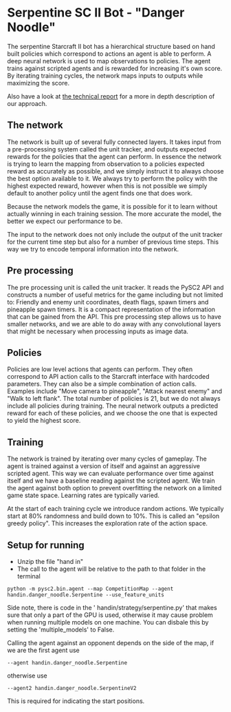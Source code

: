 # Serpentine SC II Bot - "Danger Noodle"

The serpentine Starcraft II bot has a hierarchical structure based on hand built
policies which correspond to actions an agent is able to perform. A deep 
neural network is used to map observations to policies. The agent trains against
scripted agents and is rewarded for increasing it's own score. By iterating 
training cycles, the network maps inputs to outputs while maximizing the score.

Also have a look at [the technical report](https://serpentineai.nl/wp-content/uploads/2019/09/SC_II_Agent_Danger_Noodle-1.pdf) for a more in depth description of our approach.

## The network

The network is built up of several fully connected layers. It takes input from
a pre-processing system called the unit tracker, and outputs expected rewards
for the policies that the agent can perform. In essence the network is trying to
learn the mapping from observation to a policies expected reward as accurately as possible, and we
simply instruct it to always choose the best option available to it. We always try to perform the policy
with the highest expected reward, however when this is not possible we simply
default to another policy until the agent finds one that does work.

Because the network models the game, it is possible for it to learn without 
actually winning in each training session. The more accurate the model, 
the better we expect our performance to be.

The input to the network does not only include the output of the unit tracker for
the current time step but also for a number of previous time steps. This way
we try to encode temporal information into the network.

## Pre processing

The pre processing unit is called the unit tracker. It reads the PySC2 API
and constructs a number of useful metrics for the game including but not
limited to: Friendly and enemy unit coordinates, death flags, spawn timers and
pineapple spawn timers. It is a compact representation of the information that
can be gained from the API. This pre processing step allows us to have smaller 
networks, and we are able to do away with any convolutional layers that might
be necessary when processing inputs as image data.

## Policies

Policies are low level actions that agents can perform. They often correspond to
API action calls to the Starcraft interface with hardcoded parameters. They
can also be a simple combination of action calls. Examples include "Move camera to pineapple",
"Attack nearest enemy" and "Walk to left flank". The total number of policies is
21, but we do not always include all policies during training. The neural network
outputs a predicted reward for each of these policies, and we choose the one that
is expected to yield the highest score. 

## Training

The network is trained by iterating over many cycles of gameplay. The agent is trained against a version
of itself and against an aggressive scripted agent. This way we can evaluate performance
over time against itself and we have a baseline reading against the scripted agent.
We train the agent against both option to prevent overfitting the network
on a limited game state space. Learning rates are typically varied. 

At the start of each
training cycle we introduce random actions. We typically start at 80% randomness and
build down to 10%. This is called an "epsilon greedy policy". This increases the
exploration rate of the action space.


## Setup for running

* Unzip the file "hand in"
* The call to the agent will be relative to the path to that folder in the terminal

```text
python -m pysc2.bin.agent --map CompetitionMap --agent handin.danger_noodle.Serpentine --use_feature_units
```

Side note, there is code in the ' handin/strategy/serpentine.py' that makes sure 
that only a part of the GPU is used, otherwise it may cause problem when running 
multiple models on one machine. You can disbale this by setting the 'multiple_models' to False.

Calling the agent against an opponent depends on the side of the map, if we are the first agent use

```text
--agent handin.danger_noodle.Serpentine
```
otherwise use

```text
--agent2 handin.danger_noodle.SerpentineV2
```
This is required for indicating the start positions.
